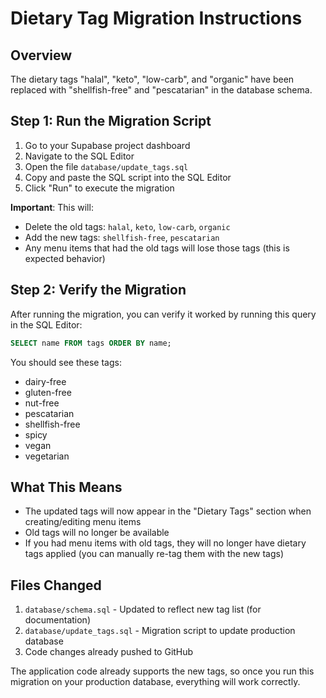 # Dietary Tag Migration Instructions

## Overview
The dietary tags "halal", "keto", "low-carb", and "organic" have been replaced with "shellfish-free" and "pescatarian" in the database schema.

## Step 1: Run the Migration Script

1. Go to your Supabase project dashboard
2. Navigate to the SQL Editor
3. Open the file `database/update_tags.sql`
4. Copy and paste the SQL script into the SQL Editor
5. Click "Run" to execute the migration

**Important**: This will:
- Delete the old tags: `halal`, `keto`, `low-carb`, `organic`
- Add the new tags: `shellfish-free`, `pescatarian`
- Any menu items that had the old tags will lose those tags (this is expected behavior)

## Step 2: Verify the Migration

After running the migration, you can verify it worked by running this query in the SQL Editor:

```sql
SELECT name FROM tags ORDER BY name;
```

You should see these tags:
- dairy-free
- gluten-free
- nut-free
- pescatarian
- shellfish-free
- spicy
- vegan
- vegetarian

## What This Means

- The updated tags will now appear in the "Dietary Tags" section when creating/editing menu items
- Old tags will no longer be available
- If you had menu items with old tags, they will no longer have dietary tags applied (you can manually re-tag them with the new tags)

## Files Changed

1. `database/schema.sql` - Updated to reflect new tag list (for documentation)
2. `database/update_tags.sql` - Migration script to update production database
3. Code changes already pushed to GitHub

The application code already supports the new tags, so once you run this migration on your production database, everything will work correctly.

